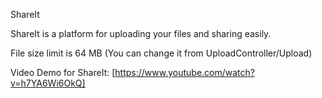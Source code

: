 ShareIt

ShareIt is a platform for uploading your files and sharing easily.

File size limit is 64 MB (You can change it from UploadController/Upload)


Video Demo for ShareIt: [https://www.youtube.com/watch?v=h7YA6Wi6OkQ]

